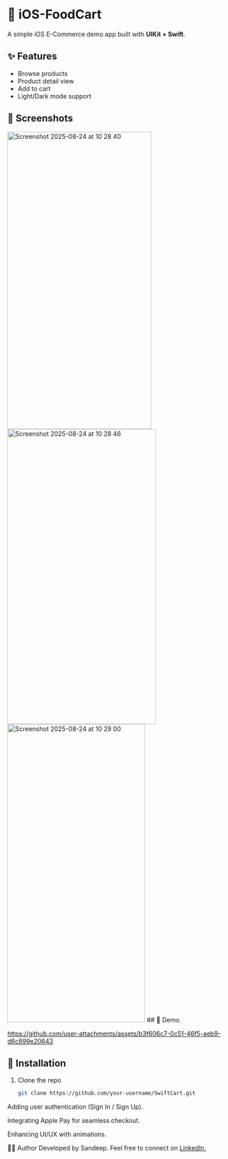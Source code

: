 # 🛒 iOS-FoodCart

A simple iOS E-Commerce demo app built with **UIKit + Swift**.

## ✨ Features
- Browse products
- Product detail view
- Add to cart
- Light/Dark mode support

## 📱 Screenshots
<img width="325" height="671" alt="Screenshot 2025-08-24 at 10 28 40" src="https://github.com/user-attachments/assets/43080094-82ef-4302-b68e-7e36902ee08c" />
<img width="335" height="666" alt="Screenshot 2025-08-24 at 10 28 46" src="https://github.com/user-attachments/assets/98a292e2-075e-4518-bbde-769d994f5167" />
<img width="311" height="673" alt="Screenshot 2025-08-24 at 10 29 00" src="https://github.com/user-attachments/assets/56c77eb8-1dfc-4b22-a2e1-873f046ce9ef" />
## 🎥 Demo

https://github.com/user-attachments/assets/b3f606c7-0c51-46f5-aeb9-d6c899e20643

## 🚀 Installation
1. Clone the repo
   ```bash
   git clone https://github.com/your-username/SwiftCart.git

Adding user authentication (Sign In / Sign Up).

Integrating Apple Pay for seamless checkout.

Enhancing UI/UX with animations.

👨‍💻 Author
Developed by Sandeep. Feel free to connect on [LinkedIn.](https://www.linkedin.com/in/sandeepmegavath/)

